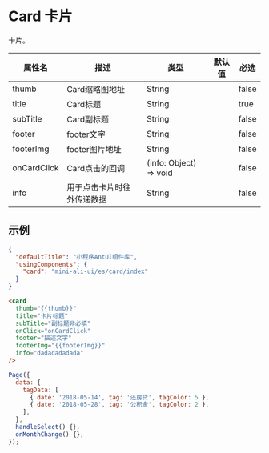 # Card 卡片

卡片。


| 属性名 | 描述 | 类型 | 默认值 | 必选 |
| ---- | ---- | ---- | ---- | ---- |
| thumb | Card缩略图地址 | String |  | false |
| title | Card标题 | String | | true |
| subTitle | Card副标题 | String |  | false |
| footer | footer文字 | String |  | false |
| footerImg | footer图片地址 | String | | false |
| onCardClick | Card点击的回调 | (info: Object) => void | | false |
| info | 用于点击卡片时往外传递数据 | String | | false |

## 示例

```json
{
  "defaultTitle": "小程序AntUI组件库",
  "usingComponents": {
    "card": "mini-ali-ui/es/card/index"
  }
}
```

```html
<card
  thumb="{{thumb}}"
  title="卡片标题"
  subTitle="副标题非必填"
  onClick="onCardClick"
  footer="描述文字"
  footerImg="{{footerImg}}"
  info="dadadadadada"
/>
```

```javascript
Page({
  data: {
    tagData: [
      { date: '2018-05-14', tag: '还房贷', tagColor: 5 },
      { date: '2018-05-28', tag: '公积金', tagColor: 2 },
    ],
  },
  handleSelect() {},
  onMonthChange() {},
});
```